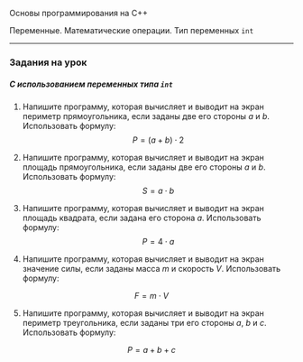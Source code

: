 ﻿Основы программирования на C++

Переменные. Математические операции. Тип переменных `int`

---

### Задания на урок



##### С использованием переменных типа `int`

1. Напишите программу, которая вычисляет и выводит на экран периметр прямоугольника, если заданы две его стороны $a$ и $b$. Использовать формулу:
$$
P=(a+b) \cdot 2
$$

2. Напишите программу, которая вычисляет и выводит на экран площадь прямоугольника, если заданы две его стороны $a$ и $b$. Использовать формулу:
$$
S=a \cdot b
$$

3. Напишите программу, которая вычисляет и выводит на экран площадь квадрата, если задана его сторона $a$. Использовать формулу:
$$
P=4 \cdot a
$$

4. Напишите программу, которая вычисляет и выводит на экран значение силы, если заданы масса $m$ и скорость $V$. Использовать формулу:

$$
F=m \cdot V
$$

5. Напишите программу, которая вычисляет и выводит на экран периметр треугольника, если заданы три его стороны $a$, $b$ и $c$. Использовать формулу:

$$
P=a+b+c
$$



